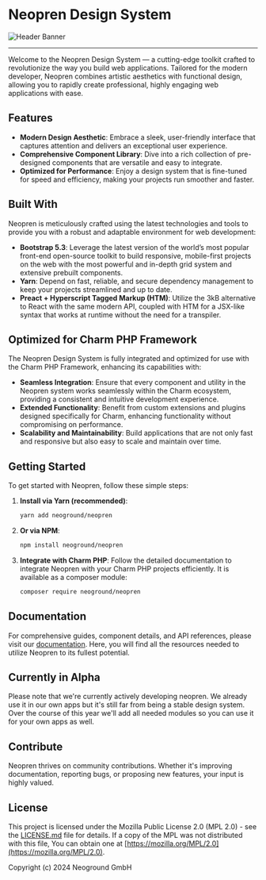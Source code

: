 # Neopren Design System

![Header Banner](https://neoground.com/data/docs/neopren/assets/hero.webp)

---

Welcome to the Neopren Design System — a cutting-edge toolkit crafted to revolutionize the way you build web
applications. Tailored for the modern developer, Neopren combines artistic aesthetics with functional design, allowing
you to rapidly create professional, highly engaging web applications with ease.

## Features

- **Modern Design Aesthetic**: Embrace a sleek, user-friendly interface that captures attention and delivers an
  exceptional user experience.
- **Comprehensive Component Library**: Dive into a rich collection of pre-designed components that are versatile and
  easy to integrate.
- **Optimized for Performance**: Enjoy a design system that is fine-tuned for speed and efficiency, making your projects
  run smoother and faster.

## Built With

Neopren is meticulously crafted using the latest technologies and tools to provide you with a robust and adaptable
environment for web development:

- **Bootstrap 5.3**: Leverage the latest version of the world’s most popular front-end open-source toolkit to build
  responsive, mobile-first projects on the web with the most powerful and in-depth grid system and extensive prebuilt
  components.
- **Yarn**: Depend on fast, reliable, and secure dependency management to keep your projects streamlined and up to date.
- **Preact + Hyperscript Tagged Markup (HTM)**: Utilize the 3kB alternative to React with the same modern API, coupled
  with HTM for a JSX-like syntax that works at runtime without the need for a transpiler.

## Optimized for Charm PHP Framework

The Neopren Design System is fully integrated and optimized for use with the Charm PHP Framework, enhancing its
capabilities with:

- **Seamless Integration**: Ensure that every component and utility in the Neopren system works seamlessly within the
  Charm ecosystem, providing a consistent and intuitive development experience.
- **Extended Functionality**: Benefit from custom extensions and plugins designed specifically for Charm, enhancing
  functionality without compromising on performance.
- **Scalability and Maintainability**: Build applications that are not only fast and responsive but also easy to scale
  and maintain over time.

## Getting Started

To get started with Neopren, follow these simple steps:

1. **Install via Yarn (recommended)**:
   ```bash
   yarn add neoground/neopren
   ```

2. **Or via NPM**:
   ```bash
   npm install neoground/neopren
   ```

3. **Integrate with Charm PHP**:
   Follow the detailed documentation to integrate Neopren with your Charm PHP projects efficiently. It is available
   as a composer module:
   ```bash
   composer require neoground/neopren
   ```

## Documentation

For comprehensive guides, component details, and API references, please visit
our [documentation](https://neoground.com/docs/neopren/index). Here, you will find all the resources needed to utilize
Neopren to its fullest potential.

## Currently in Alpha

Please note that we're currently actively developing neopren. We already use it in our own apps but it's still far from
being a stable design system. Over the course of this year we'll add all needed modules so you can use it for your own
apps as well.

## Contribute

Neopren thrives on community contributions. Whether it's improving documentation, reporting bugs, or proposing new
features, your input is highly valued.

## License

This project is licensed under the Mozilla Public License 2.0 (MPL 2.0) -
see the [LICENSE.md](LICENSE.md) file for details.
If a copy of the MPL was not distributed with this file, You can obtain one at
[https://mozilla.org/MPL/2.0](https://mozilla.org/MPL/2.0).

Copyright (c) 2024 Neoground GmbH
